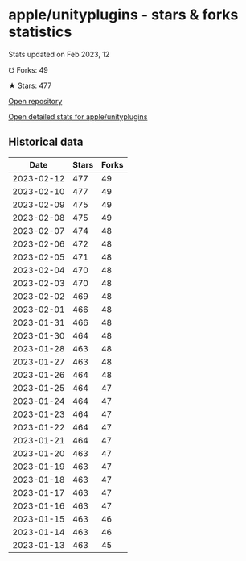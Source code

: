# apple/unityplugins - stars & forks statistics

Stats updated on Feb 2023, 12

☋ Forks: 49

★ Stars: 477

[Open repository](https://github.com/apple/unityplugins)

[Open detailed stats for apple/unityplugins](https://reviewgithub.com/rep/apple/unityplugins)

## Historical data
| Date | Stars | Forks |
|------|-------|-------|
| 2023-02-12 | 477 | 49 | 
| 2023-02-10 | 477 | 49 | 
| 2023-02-09 | 475 | 49 | 
| 2023-02-08 | 475 | 49 | 
| 2023-02-07 | 474 | 48 | 
| 2023-02-06 | 472 | 48 | 
| 2023-02-05 | 471 | 48 | 
| 2023-02-04 | 470 | 48 | 
| 2023-02-03 | 470 | 48 | 
| 2023-02-02 | 469 | 48 | 
| 2023-02-01 | 466 | 48 | 
| 2023-01-31 | 466 | 48 | 
| 2023-01-30 | 464 | 48 | 
| 2023-01-28 | 463 | 48 | 
| 2023-01-27 | 463 | 48 | 
| 2023-01-26 | 464 | 48 | 
| 2023-01-25 | 464 | 47 | 
| 2023-01-24 | 464 | 47 | 
| 2023-01-23 | 464 | 47 | 
| 2023-01-22 | 464 | 47 | 
| 2023-01-21 | 464 | 47 | 
| 2023-01-20 | 463 | 47 | 
| 2023-01-19 | 463 | 47 | 
| 2023-01-18 | 463 | 47 | 
| 2023-01-17 | 463 | 47 | 
| 2023-01-16 | 463 | 47 | 
| 2023-01-15 | 463 | 46 | 
| 2023-01-14 | 463 | 46 | 
| 2023-01-13 | 463 | 45 | 

